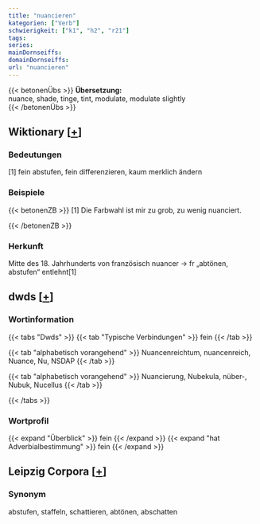 ```yaml
---
title: "nuancieren"
kategorien: ["Verb"]
schwierigkeit: ["k1", "h2", "r21"]
tags:
series:
mainDornseiffs:
domainDornseiffs:
url: "nuancieren"
---
```


{{< betonenÜbs >}}
**Übersetzung:**  
nuance, shade, tinge, tint, modulate, modulate  slightly  
{{< /betonenÜbs >}}

## Wiktionary [[+](https://de.wiktionary.org/wiki/nuancieren)]

### Bedeutungen
[1] fein abstufen, fein differenzieren, kaum merklich ändern  

### Beispiele
{{< betonenZB >}}
[1] Die Farbwahl ist mir zu grob, zu wenig nuanciert.  

{{< /betonenZB >}}
### Herkunft
Mitte des 18. Jahrhunderts von französisch nuancer → fr „abtönen, abstufen“ entlehnt[1]  



## dwds [[+](https://www.dwds.de/wb/nuancieren)]

### Wortinformation
{{< tabs "Dwds" >}}
{{< tab "Typische Verbindungen" >}}
fein
{{< /tab >}}

{{< tab "alphabetisch vorangehend" >}}
Nuancenreichtum, nuancenreich, Nuance, Nu, NSDAP
{{< /tab >}}

{{< tab "alphabetisch vorangehend" >}}
Nuancierung, Nubekula, nüber-, Nubuk, Nucellus
{{< /tab >}}

{{< /tabs >}}

### Wortprofil
{{< expand "Überblick" >}} fein {{< /expand >}}
{{< expand "hat Adverbialbestimmung" >}} fein {{< /expand >}}

## Leipzig Corpora [[+](https://corpora.uni-leipzig.de/en/res?word=nuancieren&corpusId=deu_newscrawl-public_2018)]


### Synonym
abstufen, staffeln, schattieren, abtönen, abschatten

